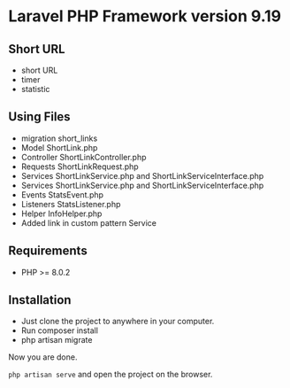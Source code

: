 # Laravel PHP Framework version 9.19

## Short  URL
-  short  URL
-  timer 
-  statistic

## Using Files

- migration  short_links
- Model      ShortLink.php
- Controller ShortLinkController.php
- Requests   ShortLinkRequest.php
- Services   ShortLinkService.php and ShortLinkServiceInterface.php
- Services   ShortLinkService.php and ShortLinkServiceInterface.php
- Events     StatsEvent.php
- Listeners  StatsListener.php
- Helper     InfoHelper.php
- Added link in custom pattern Service

## Requirements

- PHP >= 8.0.2

## Installation

- Just clone the project to anywhere in your computer.
- Run  composer install  <br>
- php artisan migrate

Now you are done.
<br>

`php artisan serve` and open the project on the browser. 

